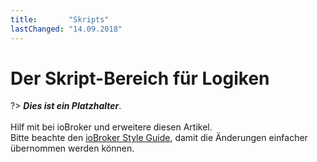 ```yaml
---
title:       "Skripts"
lastChanged: "14.09.2018"
---
```


# Der Skript-Bereich für Logiken

?> ***Dies ist ein Platzhalter***.
   <br><br>
   Hilf mit bei ioBroker und erweitere diesen Artikel.  
   Bitte beachte den [ioBroker Style Guide](community/styleguidedoc), 
   damit die Änderungen einfacher übernommen werden können.
